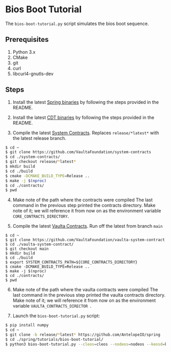 # Bios Boot Tutorial

The `bios-boot-tutorial.py` script simulates the bios boot sequence.

## Prerequisites

1. Python 3.x
2. CMake
3. git
4. curl
5. libcurl4-gnutls-dev

## Steps

1. Install the latest [Spring binaries](https://github.com/AntelopeIO/spring/releases) by following the steps provided in the README.

2. Install the latest [CDT binaries](https://github.com/AntelopeIO/cdt/releases) by following the steps provided in the README.

3. Compile the latest [System Contracts](https://github.com/VaultaFoundation/system-contracts/releases). Replaces `release/*latest*` with the latest release branch.

```bash
$ cd ~
$ git clone https://github.com/VaultaFoundation/system-contracts
$ cd ./system-contracts/
$ git checkout release/*latest*
$ mkdir build
$ cd ./build
$ cmake -DCMAKE_BUILD_TYPE=Release ..
$ make -j $(nproc)
$ cd ./contracts/
$ pwd
```

4. Make note of the path where the contracts were compiled
The last command in the previous step printed the contracts directory. Make note of it; we will reference it from now on as the environment variable `CORE_CONTRACTS_DIRECTORY`.

5. Compile the latest [Vaulta Contracts](https://github.com/VaultaFoundation/vaulta-system-contract). Run off the latest from branch `main`

```
$ cd ~
$ git clone https://github.com/VaultaFoundation/vaulta-system-contract
$ cd ./vaulta-system-contract/
$ git checkout main
$ mkdir build
$ cd ./build
$ export SYSTEM_CONTRACTS_PATH=${CORE_CONTRACTS_DIRECTORY}
$ cmake -DCMAKE_BUILD_TYPE=Release ..
$ make -j $(nproc)
$ cd ./contracts/
$ pwd
```

6. Make note of the path where the vaulta contracts were compiled
The last command in the previous step printed the vaulta contracts directory. Make note of it; we will reference it from now on as the environment variable `VAULTA_CONTRACTS_DIRECTOR `.

7. Launch the `bios-boot-tutorial.py` script:

```bash
$ pip install numpy
$ cd ~
$ git clone -b release/*latest* https://github.com/AntelopeIO/spring
$ cd ./spring/tutorials/bios-boot-tutorial/
$ python3 bios-boot-tutorial.py --cleos=cleos --nodeos=nodeos --keosd=keosd --core-contracts-dir="${CORE_CONTRACTS_DIRECTORY}" --vaulta-contracts-dir="${VAULTA_CONTRACTS_DIRECTOR}" -w -a
```
